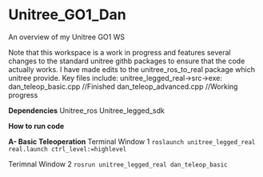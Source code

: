 # Unitree_GO1_Dan
An overview of my Unitree GO1 WS 

Note that this workspace is a work in progress and features several changes to the standard unitree githb packages to ensure that the code actually works.
I have made edits to the unitree_ros_to_real package which unitree provide. Key files include:
unitree_legged_real->src->exe:
dan_teleop_basic.cpp //Finished
dan_teleop_advanced.cpp //Working progress



**Dependencies**
Unitree_ros
Unitree_legged_sdk 

**How to run code**

**A- Basic Teleoperation**
Terminal Window 1
`roslaunch unitree_legged_real real.launch ctrl_level:=highlevel`

Terimnal Window 2
`rosrun unitree_legged_real dan_teleop_basic`
